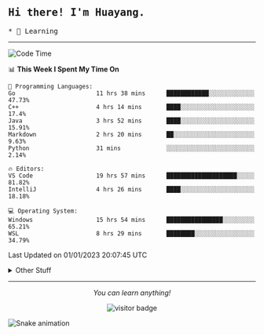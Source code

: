<h2>
    <samp>Hi there! I'm Huayang.</samp>
</h2>
<p>
    <samp>
        * 🧐 Learning
    </samp>
</p>



<hr>


<!--START_SECTION:waka-->
![Code Time](http://img.shields.io/badge/Code%20Time-323%20hrs%2031%20mins-blue)

📊 **This Week I Spent My Time On** 

```text
💬 Programming Languages: 
Go                       11 hrs 38 mins      ████████████░░░░░░░░░░░░░   47.73% 
C++                      4 hrs 14 mins       ████░░░░░░░░░░░░░░░░░░░░░   17.4% 
Java                     3 hrs 52 mins       ████░░░░░░░░░░░░░░░░░░░░░   15.91% 
Markdown                 2 hrs 20 mins       ██░░░░░░░░░░░░░░░░░░░░░░░   9.63% 
Python                   31 mins             ░░░░░░░░░░░░░░░░░░░░░░░░░   2.14%

🔥 Editors: 
VS Code                  19 hrs 57 mins      ████████████████████░░░░░   81.82% 
IntelliJ                 4 hrs 26 mins       ████░░░░░░░░░░░░░░░░░░░░░   18.18%

💻 Operating System: 
Windows                  15 hrs 54 mins      ████████████████░░░░░░░░░   65.21% 
WSL                      8 hrs 29 mins       ████████░░░░░░░░░░░░░░░░░   34.79%

```


 Last Updated on 01/01/2023 20:07:45 UTC
<!--END_SECTION:waka-->


<details>
  <summary>Other Stuff</summary>
  <br />
<!--   
  <p align="left">
    <img height="180em" src="https://github-readme-streak-stats.herokuapp.com/?user=GuillaumeFalourd" />
    
  </p> -->

  * 🏆 Some GitHub statistical reports:
  
  <img width="100%" src="https://github-profile-trophy.vercel.app/?username=xmchxup&column=7">
  <p align="left">  
    <img height="180em" src="https://github-readme-stats.vercel.app/api?username=xmchxup&hide_border=true&show_icons=true&include_all_commits=true&bg_color=0,EC6C6C,FFD479,FFFC79,73FA79&theme=graywhite&locale=en" />
    <img height="180em" src="https://github-readme-stats.vercel.app/api/top-langs/?username=xmchxup&hide=css,scss,html&langs_count=8&hide_border=true&layout=compact&bg_color=0,73FA79,73FDFF,D783FF&theme=graywhite&locale=en" />
  </p>
  
  <img width="100%" src="https://github-profile-summary-cards.vercel.app/api/cards/profile-details?username=xmchxup&theme=github" />
 
</a>
</details>
<hr>
<p align="center">
    <i>You can learn anything!</i>
    <p align="center">
        <img src="https://visitor-badge.laobi.icu/badge?page_id=xmchxup" alt="visitor badge"/>       
    </p>
</p>

![Snake animation](https://github.com/XmchxUp/XmchxUp/blob/output/github-contribution-grid-snake.gif)



